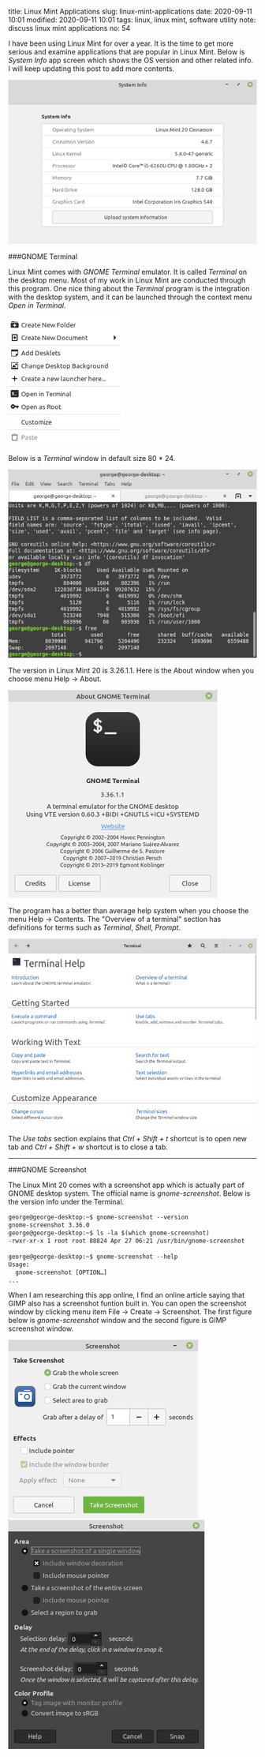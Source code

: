 title: Linux Mint Applications
slug: linux-mint-applications
date: 2020-09-11 10:01
modified: 2020-09-11 10:01
tags: linux, linux mint, software utility
note: discuss linux mint applications
no: 54

I have been using Linux Mint for over a year.  It is the time to get more
serious and examine applications that are popular in Linux Mint. Below is
*System Info* app screen which shows the OS version and other related info.  I
will keep updating this post to add more contents. 

<div style="max-width:800px">
  <img class="img-fluid pb-3" src="/images/lm-apps/sysinfo.png" alt="Sys Info">
</div>

###GNOME Terminal

Linux Mint comes with *GNOME Terminal* emulator. It is called *Terminal* on the
desktop menu. Most of my work in Linux Mint are conducted through this program.
One nice thing about the *Terminal* program is the integration with the desktop 
system, and it can be launched through the context menu *Open in Terminal*. 

<div style="max-width:800px">
  <img class="img-fluid pb-3" src="/images/lm-apps/context-menu.png"
alt="Context Menu">
</div>


Below is a *Terminal* window in default size 80 * 24.

<div style="max-width:800px">
  <img class="img-fluid pb-3" src="/images/lm-apps/terminal.png"
alt="Terminal window">
</div>

The version in Linux Mint 20 is 3.26.1.1. Here is the About window when you
choose menu Help -> About.  

<div style="max-width:800px">
  <img class="img-fluid pb-3" src="/images/lm-apps/terminal-about.png"
alt="Terminal About">
</div>

The program has a better than average help system when you choose the menu Help
-> Contents.  The "Overview of a terminal" section has definitions for terms
such as *Terminal*, *Shell*, *Prompt*. 

<div style="max-width:800px">
  <img class="img-fluid pb-3" src="/images/lm-apps/help-contents.png"
alt="Help Contents">
</div>

The *Use tabs* section explains that *Ctrl + Shift + t* shortcut is to open new
tab and *Ctrl + Shift + w* shortcut is to close a tab. 

<hr/>

###GNOME Screenshot

The Linux Mint 20 comes with a screenshot app which is actually part of GNOME
desktop system. The official name is *gnome-screenshot*. Below is the version
info under the Terminal. 

```
george@george-desktop:~$ gnome-screenshot --version
gnome-screenshot 3.36.0
george@george-desktop:~$ ls -la $(which gnome-screenshot)
-rwxr-xr-x 1 root root 88824 Apr 27 06:21 /usr/bin/gnome-screenshot

george@george-desktop:~$ gnome-screenshot --help
Usage:
  gnome-screenshot [OPTION…]
...

``` 

When I am researching this app online, I find an online article saying that
GIMP also has a screenshot funtion built in.  You can open the screenshot
window by clicking menu item File -> Create -> Screenshot.  The first figure below
is *gnome-screenshot* window and the second figure is GIMP screenshot window. 
 
<div style="max-width:800px">
  <img class="img-fluid pb-3" src="/images/lm-apps/lm-screenshot.png"
alt="LM screenshot app">
</div>

<div style="max-width:800px">
  <img class="img-fluid pb-3" src="/images/lm-apps/Gimp-screenshot.png"
alt="Gimp screenshot">
</div>
